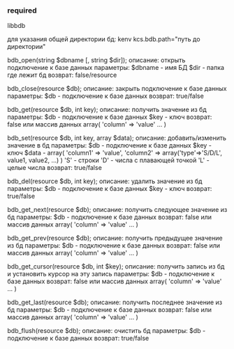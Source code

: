 ### required
libbdb

для указания общей директории бд:
    kenv kcs.bdb.path="путь до директории"

bdb_open(string $dbname [, string $dir]);
	описание:
		открыть подключение к базе данных
	параметры:
		$dbname - имя БД
		$dir - папка где лежит бд
	возврат:
		false/resource

bdb_close(resource $db);
	описание:
		закрыть подключение к базе данных
	параметры:
		$db - подключение к базе данных
	возврат:
		true/false

bdb_get(resource $db, int key);
	описание:
		получить значение из бд
	параметры:
		$db - подключение к базе данных
		$key - ключ
	возврат:
		false или массив данных array(
			'column' => 'value'
			...
		)

bdb_set(resource $db, int key, array $data);
	описание:
		добавить/изменить значение в бд
	параметры:
		$db - подключение к базе данных
		$key - ключ
		$data - array(
			'column1' => 'value',
			'column2' => array('type'=>'S/D/L', value1, value2, ...)
		)
		'S' - строки
		'D' - числа с плавающей точкой
		'L' - целые числа
	возврат:
		true/false

bdb_del(resource $db, int key);
	описание:
		удалить значение из бд
	параметры:
		$db - подключение к базе данных
		$key - ключ
	возврат:
		true/false

bdb_get_next(resource $db);
	описание:
		получить следующее значение из бд
	параметры:
		$db - подключение к базе данных
	возврат:
		false или массив данных array(
			'column' => 'value'
			...
		)

bdb_get_prev(resource $db);
	описание:
		получить предыдущее значение из бд
	параметры:
		$db - подключение к базе данных
	возврат:
		false или массив данных array(
			'column' => 'value'
			...
		)

bdb_get_cursor(resource $db, int $key);
	описание:
		получить запись из бд и установить курсор на эту запись
	параметры:
		$db - подключение к базе данных
	возврат:
		false или массив данных array(
			'column' => 'value'
			...
		)

bdb_get_last(resource $db);
	описание:
		получить последнее значение из бд
	параметры:
		$db - подключение к базе данных
	возврат:
		false или массив данных array(
			'column' => 'value'
			...
		)

bdb_flush(resource $db);
	описание:
		очистить бд
	параметры:
		$db - подключение к базе данных
	возврат:
		true/false